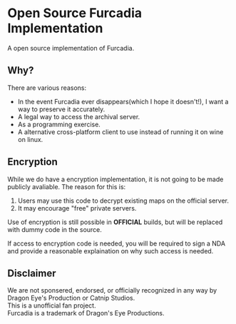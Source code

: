 Open Source Furcadia Implementation
===================================

A open source implementation of Furcadia.

## Why?
There are various reasons:
* In the event Furcadia ever disappears(which I hope it doesn't!), I want a way to preserve it accurately.
* A legal way to access the archival server.
* As a programming exercise.
* A alternative cross-platform client to use instead of running it on wine on linux.

## Encryption
While we do have a encryption implementation, it is not going to be made publicly 
avaliable. The reason for this is:
1. Users may use this code to decrypt existing maps on the official server.
2. It may encourage "free" private servers.

Use of encryption is still possible in **OFFICIAL** builds, but will be replaced 
with dummy code in the source.

If access to encryption code is needed, you will be required to sign a NDA and 
provide a reasonable explaination on why such access is needed.

## Disclaimer
We are not sponsered, endorsed, or officially recognized in any way by 
Dragon Eye's Production or Catnip Studios. \
This is a unofficial fan project. \
Furcadia is a trademark of Dragon's Eye Productions.